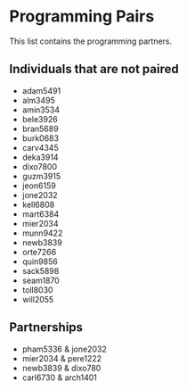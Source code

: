 # Programming Pairs

This list contains the programming partners. 

## Individuals that are not paired

* adam5491
* alm3495
* amin3534
* bele3926
* bran5689
* burk0683
* carv4345
* deka3914
* dixo7800
* guzm3915
* jeon6159 
* jone2032
* kell6808
* mart6384
* mier2034
* munn9422
* newb3839
* orte7266
* quin9856
* sack5898
* seam1870
* toll8030
* will2055

## Partnerships

* pham5336 & jone2032
* mier2034 & pere1222
* newb3839 & dixo780
* carl6730 & arch1401

